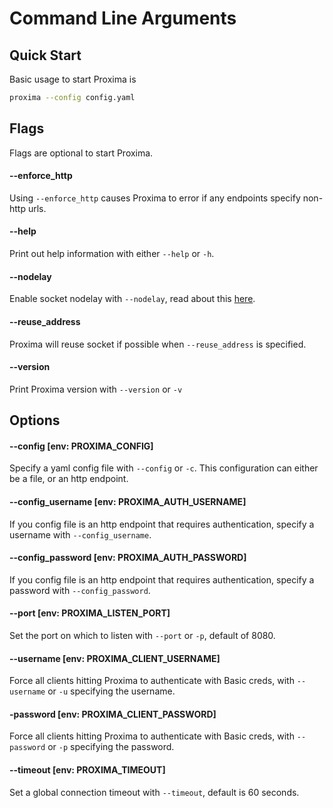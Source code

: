 # Command Line Arguments

## Quick Start
Basic usage to start Proxima is 
```bash
proxima --config config.yaml
```

## Flags

Flags are optional to start Proxima.

#### --enforce_http
Using `--enforce_http` causes Proxima to error if any endpoints specify non-http urls.

#### --help
Print out help information with either `--help` or `-h`.

#### --nodelay
Enable socket nodelay with `--nodelay`, read about this [here](https://access.redhat.com/documentation/en-us/red_hat_enterprise_linux_for_real_time/7/html/tuning_guide/tcp_nodelay_and_small_buffer_writes).

#### --reuse_address
Proxima will reuse socket if possible when `--reuse_address` is specified.

#### --version
Print Proxima version with `--version` or `-v`


## Options

#### --config [env: PROXIMA_CONFIG]
Specify a yaml config file with `--config` or `-c`. This configuration can either be a file, or an http endpoint.

#### --config_username [env: PROXIMA_AUTH_USERNAME]
If you config file is an http endpoint that requires authentication, specify a username with `--config_username`.

#### --config_password [env: PROXIMA_AUTH_PASSWORD]
If you config file is an http endpoint that requires authentication, specify a password with `--config_password`.

#### --port [env: PROXIMA_LISTEN_PORT]
Set the port on which to listen with `--port` or `-p`, default of 8080.

#### --username [env: PROXIMA_CLIENT_USERNAME]
Force all clients hitting Proxima to authenticate with Basic creds, with `--username` or `-u` specifying the username.

#### -password [env: PROXIMA_CLIENT_PASSWORD]
Force all clients hitting Proxima to authenticate with Basic creds, with `--password` or `-p` specifying the password.

#### --timeout [env: PROXIMA_TIMEOUT]
Set a global connection timeout with `--timeout`, default is 60 seconds.
